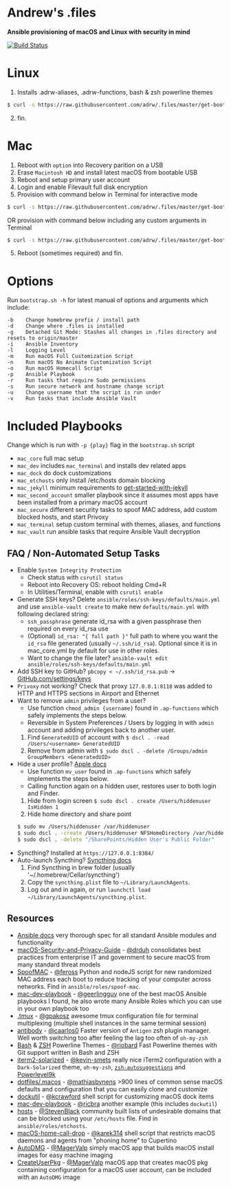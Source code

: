 # Andrew's .files

**Ansible provisioning of macOS and Linux with security in mind**

[![Build Status](https://travis-ci.org/adrw/.files.svg?branch=master)](https://travis-ci.org/adrw/.files)

# Linux

1. Installs .adrw-aliases, .adrw-functions, bash & zsh powerline themes

```Bash
$ curl -s https://raw.githubusercontent.com/adrw/.files/master/get-bootstrap.sh | bash -s && ./bootstrap.sh
```

2. fin.

# Mac

1. Reboot with `option` into Recovery parition on a USB
1. Erase `Macintosh HD` and install latest macOS from bootable USB
1. Reboot and setup primary user account
1. Login and enable Filevault full disk encryption
1. Provision with command below in Terminal for interactive mode

```Bash
$ curl -s https://raw.githubusercontent.com/adrw/.files/master/get-bootstrap.sh | bash -s && ./bootstrap.sh
```

OR provision with command below including any custom arguments in Terminal

```Bash
$ curl -s https://raw.githubusercontent.com/adrw/.files/master/get-bootstrap.sh | bash -s && ./bootstrap.sh <opts>
```

5. Reboot (sometimes required) and fin.

# Options

Run `bootstrap.sh -h` for latest manual of options and arguments which include:

```
-b    Change homebrew prefix / install path
-d    Change where .files is installed
-g    Detached Git Mode: Stashes all changes in .files directory and resets to origin/master
-i    Ansible Inventory
-l    Logging Level
-m    Run macOS Full Customization Script
-n    Run macOS No Animate Customization Script
-o    Run macOS Homecall Script
-p    Ansible Playbook
-r    Run tasks that require Sudo permissions
-s    Run secure network and hostname change script
-u    Change username that the script is run under
-v    Run tasks that include Ansible Vault
```

# Included Playbooks

Change which is run with `-p {play}` flag in the `bootstrap.sh` script

- `mac_core` full mac setup
- `mac_dev` includes `mac_terminal` and installs dev related apps
- `mac_dock` do dock customizations
- `mac_etchosts` only install /etc/hosts domain blocking
- `mac_jekyll` minimum requirements to [get-started-with-jekyll](https://github.com/adrw/get-started-with-jekyll)
- `mac_second_account` smaller playbook since it assumes most apps have been installed from a primary macOS account
- `mac_secure` different security tasks to spoof MAC address, add custom blocked hosts, and start Privoxy
- `mac_terminal` setup custom terminal with themes, aliases, and functions
- `mac_vault` run ansible tasks that require Ansible Vault decryption

## FAQ / Non-Automated Setup Tasks

- Enable `System Integrity Protection`
  - Check status with `csrutil status`
  - Reboot into Recovery OS: reboot holding Cmd+R
  - In Utilities/Terminal, enable with `csrutil enable`
- Generate SSH keys? Delete `ansible/roles/ssh-keys/defaults/main.yml` and use `ansible-vault create` to make new `defaults/main.yml` with following declared string:
  - `ssh_passphrase` generate id_rsa with a given passphrase then required on every id_rsa use
  - (Optional) `id_rsa: "{ full path }"` full path to where you want the `id_rsa` file generated (usually `~/.ssh/id_rsa`). Optional since it is in mac_core.yml by default for use in other roles.
  - Want to change the file later? `ansible-vault edit ansible/roles/ssh-keys/defaults/main.yml`
- Add SSH key to GitHub? `pbcopy < ~/.ssh/id_rsa.pub` -> [GitHub.com/settings/keys](https://github.com/settings/keys)
- `Privoxy` not working? Check that proxy `127.0.0.1:8118` was added to HTTP and HTTPS sections in Airport and Ethernet
- Want to remove `admin` privileges from a user?
  - Use function `chmod_admin {username}` found in `.ap-functions` which safely implements the steps below.
  - Reversible in System Preferences / Users by logging in with `admin` account and adding privileges back to another user.
  1. Find `GeneratedUID` of account with `$ dscl . -read /Users/<username> GeneratedUID`
  2. Remove from admin with `$ sudo dscl . -delete /Groups/admin GroupMembers <GeneratedUID>`
- Hide a user profile? [Apple docs](https://support.apple.com/en-us/HT203998)
  - Use function `mv_user` found in `.ap-functions` which safely implements the steps below.
  - Calling function again on a hidden user, restores user to both login and Finder.
  1. Hide from login screen `$ sudo dscl . create /Users/hiddenuser IsHidden 1`
  2. Hide home directory and share point
  ```Bash
  $ sudo mv /Users/hiddenuser /var/hiddenuser
  $ sudo dscl . -create /Users/hiddenuser NFSHomeDirectory /var/hiddenuser
  $ sudo dscl . -delete "/SharePoints/Hidden User's Public Folder"
  ```
- Syncthing? Installed at `https://127.0.0.1:8384/`
- Auto-launch Syncthing? [Syncthing docs](https://github.com/syncthing/syncthing/tree/master/etc/macosx-launchd)
  1. Find Syncthing in brew folder (usually '~/.homebrew/Cellar/syncthing')
  1. Copy the `syncthing.plist` file to `~/Library/LaunchAgents`.
  1. Log out and in again, or run `launchctl load ~/Library/LaunchAgents/syncthing.plist`.

## Resources

- [Ansible docs](https://docs.ansible.com/ansible/) very thorough spec for all standard Ansible modules and functionality
- [macOS-Security-and-Privacy-Guide](https://github.com/drduh/macOS-Security-and-Privacy-Guide) - [@drduh](https://github.com/drduh) consolidates best practices from enterprise IT and government to secure macOS from many standard threat models
- [SpoofMAC](https://github.com/feross/SpoofMAC) - [@feross](https://github.com/feross) Python and nodeJS script for new randomized MAC address each boot to reduce tracking of your computer across networks. Find in `ansible/roles/spoof-mac`.
- [mac-dev-playbook](https://github.com/geerlingguy/mac-dev-playbook) - [@geerlingguy](https://github.com/geerlingguy) one of the best macOS Ansible playbooks I found, he also wrote many Ansible Roles which you can use in your own playbook too
- [.tmux](https://github.com/gpakosz/.tmux) - [@gpakosz](https://github.com/gpakosz) awesome tmux configuration file for terminal multiplexing (multiple shell instances in the same terminal session)
- [antibody](https://github.com/getantibody/antibody) - [@caarlos0](https://github.com/caarlos0) Faster version of `Antigen` zsh plugin manager. Well worth switching too after feeling the lag too often of `oh-my-zsh`
- [Bash](https://github.com/riobard/bash-powerline) & [ZSH](https://github.com/riobard/zsh-powerline) Powerline Themes - [@riobard](https://github.com/riobard) Fast Powerline themes with Git support written in Bash and ZSH
- [iterm2-solarized](https://gist.github.com/kevin-smets/8568070) - [@kevin-smets](https://github.com/kevin-smets) really nice iTerm2 configuration with a `Dark-Solarized` theme, `oh-my-zsh`, [`zsh-autosuggestions`](https://github.com/zsh-users/zsh-autosuggestions#oh-my-zsh) and [Powerlevel9k](https://github.com/bhilburn/powerlevel9k)
- [dotfiles/.macos](https://github.com/mathiasbynens/dotfiles) - [@mathiasbynens](https://github.com/mathiasbynens) >900 lines of common sense macOS defaults and configuration that you can easily clone and customize
- [dockutil](https://github.com/kcrawford/dockutil) - [@kcrawford](https://github.com/kcrawford) shell script for customizing macOS dock items
- [mac-dev-playbook](https://github.com/ricbra/mac-dev-playbook) - [@ricbra](https://github.com/ricbra) another example (this includes `dockutil`)
- [hosts](https://github.com/StevenBlack/hosts) - [@StevenBlack](https://github.com/StevenBlack) community built lists of undesirable domains that can be blocked using your `/etc/hosts` file. Find in `ansible/roles/etchosts`.
- [macOS-home-call-drop](https://github.com/karek314/macOS-home-call-drop) - [@karek314](https://github.com/karek314) shell script that restricts macOS daemons and agents from "phoning home" to Cupertino
- [AutoDMG](https://github.com/MagerValp/AutoDMG) - [@MagerValp](https://github.com/MagerValp) simply macOS app that builds macOS install images for easy machine imaging
- [CreateUserPkg](https://github.com/MagerValp/CreateUserPkg) - [@MagerValp](https://github.com/MagerValp) macOS app that creates macOS pkg containing configuration for a macOS user account, can be included with an `AutoDMG` image

